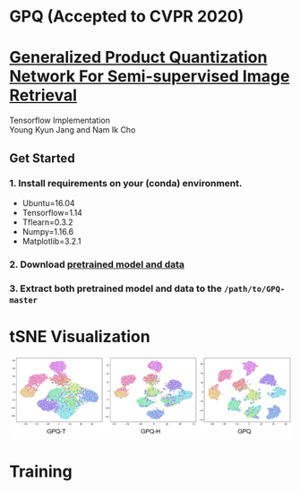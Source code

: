# GPQ (Accepted to CVPR 2020)

# [Generalized Product Quantization Network For Semi-supervised Image Retrieval](https://arxiv.org/abs/2002.11281)
Tensorflow Implementation  
Young Kyun Jang and Nam Ik Cho

## Get Started

### 1. Install requirements on your (conda) environment.
- Ubuntu=16.04
- Tensorflow=1.14
- Tflearn=0.3.2
- Numpy=1.16.6
- Matplotlib=3.2.1

### 2. Download [pretrained model and data](https://drive.google.com/open?id=1BfyXFvcMMBhD2jWVNF_kFaFE5uNgpqII)

### 3. Extract both pretrained model and data to the `/path/to/GPQ-master`


# tSNE Visualization

<p align="center"><img src="figures/tSNE.png" width="900"></p>

# Training
